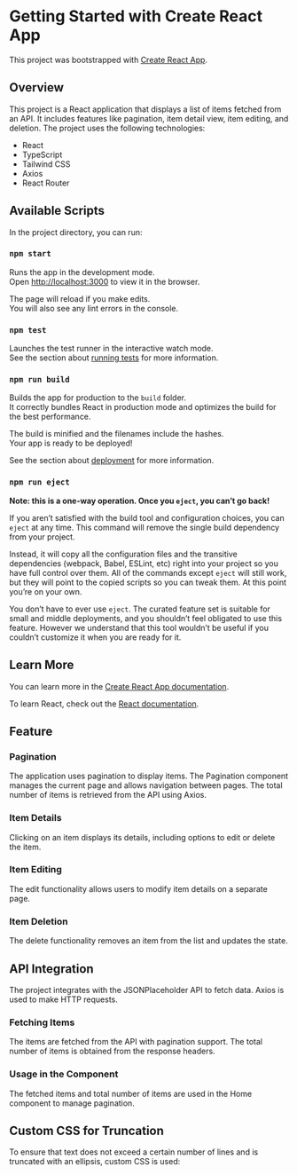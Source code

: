# Getting Started with Create React App

This project was bootstrapped with [Create React App](https://github.com/facebook/create-react-app).

## Overview

This project is a React application that displays a list of items fetched from an API. It includes features like pagination, item detail view, item editing, and deletion. The project uses the following technologies:

- React
- TypeScript
- Tailwind CSS
- Axios
- React Router

## Available Scripts

In the project directory, you can run:

### `npm start`

Runs the app in the development mode.\
Open [http://localhost:3000](http://localhost:3000) to view it in the browser.

The page will reload if you make edits.\
You will also see any lint errors in the console.

### `npm test`

Launches the test runner in the interactive watch mode.\
See the section about [running tests](https://facebook.github.io/create-react-app/docs/running-tests) for more information.

### `npm run build`

Builds the app for production to the `build` folder.\
It correctly bundles React in production mode and optimizes the build for the best performance.

The build is minified and the filenames include the hashes.\
Your app is ready to be deployed!

See the section about [deployment](https://facebook.github.io/create-react-app/docs/deployment) for more information.

### `npm run eject`

**Note: this is a one-way operation. Once you `eject`, you can’t go back!**

If you aren’t satisfied with the build tool and configuration choices, you can `eject` at any time. This command will remove the single build dependency from your project.

Instead, it will copy all the configuration files and the transitive dependencies (webpack, Babel, ESLint, etc) right into your project so you have full control over them. All of the commands except `eject` will still work, but they will point to the copied scripts so you can tweak them. At this point you’re on your own.

You don’t have to ever use `eject`. The curated feature set is suitable for small and middle deployments, and you shouldn’t feel obligated to use this feature. However we understand that this tool wouldn’t be useful if you couldn’t customize it when you are ready for it.

## Learn More

You can learn more in the [Create React App documentation](https://facebook.github.io/create-react-app/docs/getting-started).

To learn React, check out the [React documentation](https://reactjs.org/).

## Feature

### Pagination

The application uses pagination to display items. The Pagination component manages the current page and allows navigation between pages. The total number of items is retrieved from the API using Axios.

### Item Details

Clicking on an item displays its details, including options to edit or delete the item.

### Item Editing

The edit functionality allows users to modify item details on a separate page.

### Item Deletion

The delete functionality removes an item from the list and updates the state.

## API Integration

The project integrates with the JSONPlaceholder API to fetch data. Axios is used to make HTTP requests.

### Fetching Items

The items are fetched from the API with pagination support. The total number of items is obtained from the response headers.

### Usage in the Component

The fetched items and total number of items are used in the Home component to manage pagination.

## Custom CSS for Truncation

To ensure that text does not exceed a certain number of lines and is truncated with an ellipsis, custom CSS is used: